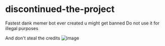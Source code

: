 # discontinued-the-project
Fastest dank memer bot ever created u might get banned
Do not use it for illegal purposes 

And don't steal the credits 
![image](https://user-images.githubusercontent.com/97728392/216627821-de76efa8-e23a-460c-8b3b-bfb8ee0db5fc.png)
